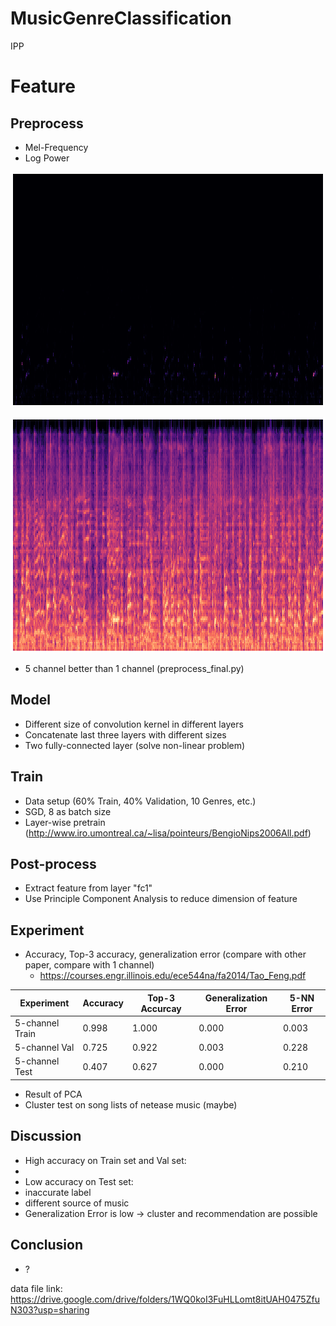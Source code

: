 # MusicGenreClassification

IPP

# Feature

## Preprocess

* Mel-Frequency
* Log Power

![Alt text](analysis/mel/power.png?raw=true "Mel-Frequency Power")

![Alt text](analysis/mel/log_power.png?raw=true "Mel-Frequency Log Power")

* 5 channel better than 1 channel (preprocess_final.py)

## Model

* Different size of convolution kernel in different layers
* Concatenate last three layers with different sizes
* Two fully-connected layer (solve non-linear problem)

## Train

* Data setup (60% Train, 40% Validation, 10 Genres, etc.)
* SGD, 8 as batch size
* Layer-wise pretrain (http://www.iro.umontreal.ca/~lisa/pointeurs/BengioNips2006All.pdf)

## Post-process

* Extract feature from layer "fc1"
* Use Principle Component Analysis to reduce dimension of feature

## Experiment

* Accuracy, Top-3 accuracy, generalization error (compare with other paper, compare with 1 channel) 
  * https://courses.engr.illinois.edu/ece544na/fa2014/Tao_Feng.pdf
  
| Experiment | Accuracy | Top-3 Accurcay | Generalization Error | 5-NN Error |
|------------|----------|----------------|----------------------|------------|
| 5-channel Train  |   0.998   | 1.000 | 0.000 | 0.003 |
| 5-channel Val | 0.725 | 0.922 | 0.003 | 0.228 |
| 5-channel Test | 0.407 | 0.627 | 0.000 | 0.210 |

* Result of PCA
* Cluster test on song lists of netease music (maybe)

## Discussion

* High accuracy on Train set and Val set:
 * 
* Low accuracy on Test set: 
 * inaccurate label
 * different source of music
 * Generalization Error is low -> cluster and recommendation are possible


## Conclusion

* ?

data file link: https://drive.google.com/drive/folders/1WQ0koI3FuHLLomt8itUAH0475ZfuN303?usp=sharing
